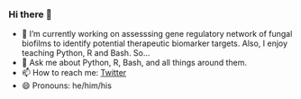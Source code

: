 ### Hi there 👋

<!--
**akshayparopkari/akshayparopkari** is a ✨ _special_ ✨ repository because its `README.md` (this file) appears on your GitHub profile.

Here are some ideas to get you started:

- 🔭 I’m currently working on ...
- 💬 Ask me about ...
- 📫 How to reach me: ...
- 😄 Pronouns: ...
- ⚡ Fun fact: ...
-->

- 🔭 I’m currently working on assesssing gene regulatory network of fungal biofilms to identify potential therapeutic biomarker targets. Also, I enjoy teaching Python, R and Bash. So...
- 💬 Ask me about Python, R, Bash, and all things around them. 
- 📫 How to reach me: [Twitter](https://twitter.com/akshayparopkari)
- 😄 Pronouns: he/him/his
